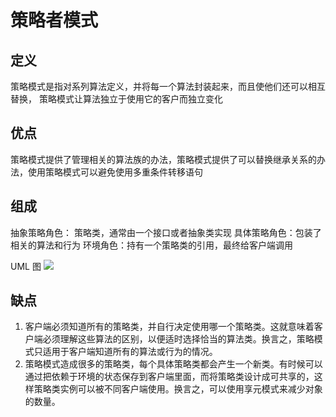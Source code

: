 # 策略者模式

## 定义

策略模式是指对系列算法定义，并将每一个算法封装起来，而且使他们还可以相互替换， 策略模式让算法独立于使用它的客户而独立变化

## 优点

策略模式提供了管理相关的算法族的办法，策略模式提供了可以替换继承关系的办法，使用策略模式可以避免使用多重条件转移语句

## 组成

抽象策略角色： 策略类，通常由一个接口或者抽象类实现 具体策略角色：包装了相关的算法和行为 环境角色：持有一个策略类的引用，最终给客户端调用

UML 图 ![](https://gss1.bdstatic.com/-vo3dSag_xI4khGkpoWK1HF6hhy/baike/c0%3Dbaike72%2C5%2C5%2C72%2C24/sign=3c1919f176094b36cf9f13bfc2a517bc/5366d0160924ab189a9f061935fae6cd7b890b16.jpg)

## 缺点

1. 客户端必须知道所有的策略类，并自行决定使用哪一个策略类。这就意味着客户端必须理解这些算法的区别，以便适时选择恰当的算法类。换言之，策略模式只适用于客户端知道所有的算法或行为的情况。
2. 策略模式造成很多的策略类，每个具体策略类都会产生一个新类。有时候可以通过把依赖于环境的状态保存到客户端里面，而将策略类设计成可共享的，这样策略类实例可以被不同客户端使用。换言之，可以使用享元模式来减少对象的数量。

